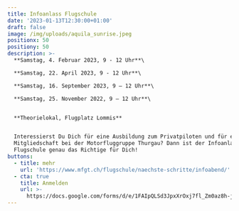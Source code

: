 ```yaml
---
title: Infoanlass Flugschule
date: '2023-01-13T12:30:00+01:00'
draft: false
image: /img/uploads/aquila_sunrise.jpeg
positionx: 50
positiony: 50
description: >-
  **Samstag, 4. Februar 2023, 9 - 12 Uhr**\

  **Samstag, 22. April 2023, 9 - 12 Uhr**\

  **Samstag, 16. September 2023, 9 – 12 Uhr**\

  **Samstag, 25. November 2022, 9 – 12 Uhr**\


  **Theorielokal, Flugplatz Lommis**


  Interessierst Du Dich für eine Ausbildung zum Privatpiloten und für eine
  Mitgliedschaft bei der Motorfluggruppe Thurgau? Dann ist der Infoanlass der
  Flugschule genau das Richtige für Dich!
buttons:
  - title: mehr
    url: 'https://www.mfgt.ch/flugschule/naechste-schritte/infoabend/'
  - cta: true
    title: Anmelden
    url: >-
      https://docs.google.com/forms/d/e/1FAIpQLSd3JpxXrOxj7fl_Zm0az8h-jQsAsB1TOEE2-HsOPYoi29qRUw/viewform
---
```


